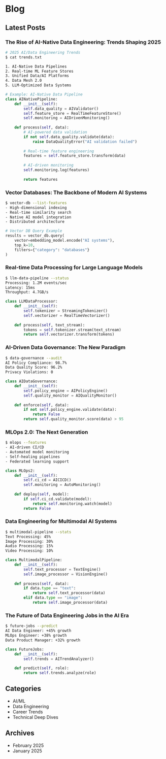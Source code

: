 # Blog

## Latest Posts

### The Rise of AI-Native Data Engineering: Trends Shaping 2025
```bash
# 2025 AI/Data Engineering Trends
$ cat trends.txt

1. AI-Native Data Pipelines
2. Real-time ML Feature Stores  
3. Unified Data/AI Platforms
4. Data Mesh 2.0
5. LLM-Optimized Data Systems
```

```python
# Example: AI-Native Data Pipeline
class AINativePipeline:
    def __init__(self):
        self.data_quality = AIValidator()
        self.feature_store = RealTimeFeatureStore()
        self.monitoring = AIDrivenMonitoring()
        
    def process(self, data):
        # AI-powered data validation
        if not self.data_quality.validate(data):
            raise DataQualityError("AI validation failed")
            
        # Real-time feature engineering
        features = self.feature_store.transform(data)
        
        # AI-driven monitoring
        self.monitoring.log(features)
        
        return features
```

### Vector Databases: The Backbone of Modern AI Systems
```bash
$ vector-db --list-features
- High-dimensional indexing
- Real-time similarity search
- Native AI model integration
- Distributed architecture
```

```python
# Vector DB Query Example
results = vector_db.query(
    vector=embedding_model.encode("AI systems"),
    top_k=10,
    filters={"category": "databases"}
)
```

### Real-time Data Processing for Large Language Models
```bash
$ llm-data-pipeline --status
Processing: 1.2M events/sec
Latency: 15ms
Throughput: 4.7GB/s
```

```python
class LLMDataProcessor:
    def __init__(self):
        self.tokenizer = StreamingTokenizer()
        self.vectorizer = RealTimeVectorizer()
        
    def process(self, text_stream):
        tokens = self.tokenizer.stream(text_stream)
        return self.vectorizer.transform(tokens)
```

### AI-Driven Data Governance: The New Paradigm
```bash
$ data-governance --audit
AI Policy Compliance: 98.7%
Data Quality Score: 96.2%
Privacy Violations: 0
```

```python
class AIDataGovernance:
    def __init__(self):
        self.policy_engine = AIPolicyEngine()
        self.quality_monitor = AIQualityMonitor()
        
    def enforce(self, data):
        if not self.policy_engine.validate(data):
            return False
        return self.quality_monitor.score(data) > 95
```

### MLOps 2.0: The Next Generation
```bash
$ mlops --features
- AI-driven CI/CD
- Automated model monitoring
- Self-healing pipelines
- Federated learning support
```

```python
class MLOps2:
    def __init__(self):
        self.ci_cd = AICICD()
        self.monitoring = AutoMonitoring()
        
    def deploy(self, model):
        if self.ci_cd.validate(model):
            return self.monitoring.watch(model)
        return False
```

### Data Engineering for Multimodal AI Systems
```bash
$ multimodal-pipeline --stats
Text Processing: 45%
Image Processing: 30%
Audio Processing: 15%
Video Processing: 10%
```

```python
class MultimodalPipeline:
    def __init__(self):
        self.text_processor = TextEngine()
        self.image_processor = VisionEngine()
        
    def process(self, data):
        if data.type == "text":
            return self.text_processor(data)
        elif data.type == "image":
            return self.image_processor(data)
```

### The Future of Data Engineering Jobs in the AI Era
```bash
$ future-jobs --predict
AI Data Engineer: +45% growth
MLOps Engineer: +38% growth
Data Product Manager: +32% growth
```

```python
class FutureJobs:
    def __init__(self):
        self.trends = AITrendAnalyzer()
        
    def predict(self, role):
        return self.trends.analyze(role)
```

## Categories
- AI/ML
- Data Engineering
- Career Trends
- Technical Deep Dives

## Archives
- February 2025
- January 2025
